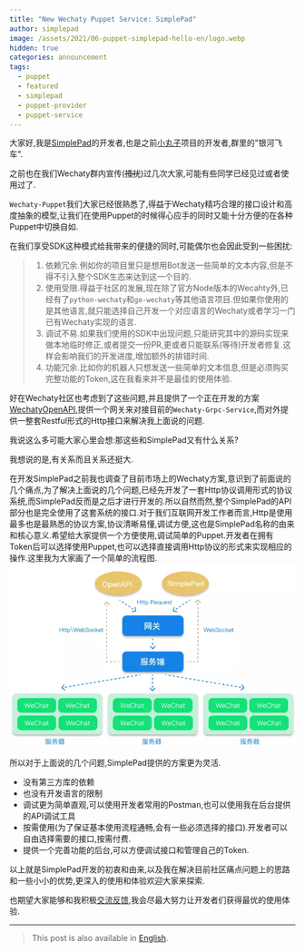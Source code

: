 ```yaml
---
title: "New Wechaty Puppet Service: SimplePad"
author: simplepad
image: /assets/2021/06-puppet-simplepad-hello-en/logo.webp
hidden: true
categories: announcement
tags:
  - puppet
  - featured
  - simplepad
  - puppet-provider
  - puppet-service
---
```


大家好,我是[SimplePad](https://github.com/chatrbot/wechaty-puppet-simplepad)的开发者,也是之前[小丸子](https://github.com/chatrbot/chatbot)项目的开发者,群里的"银河飞车".

之前也在我们Wechaty群内宣传(~~搔扰~~)过几次大家,可能有些同学已经见过或者使用过了.

`Wechaty-Puppet`我们大家已经很熟悉了,得益于Wechaty精巧合理的接口设计和高度抽象的模型,让我们在使用Puppet的时候得心应手的同时又能十分方便的在各种Puppet中切换自如.

在我们享受SDK这种模式给我带来的便捷的同时,可能偶尔也会因此受到一些困扰:

> 1. 依赖冗余.例如你的项目里只是想用Bot发送一些简单的文本内容,但是不得不引入整个SDK生态来达到这一个目的.
> 2. 使用受限.得益于社区的发展,现在除了官方Node版本的Wecahty外,已经有了`python-wechaty`和`go-wechaty`等其他语言项目.但如果你使用的是其他语言,就只能选择自己开发一个对应语言的Wechaty或者学习一门已有Wechaty实现的语言.
> 3. 调试不易.如果我们使用的SDK中出现问题,只能研究其中的源码实现来做本地临时修正,或者提交一份PR,更或者只能联系(等待)开发者修复.这样会影响我们的开发进度,增加额外的排错时间.
> 4. 功能冗余.比如你的机器人只想发送一些简单的文本信息,但是必须购买完整功能的Token,这在我看来并不是最佳的使用体验.

好在Wechaty社区也考虑到了这些问题,并且提供了一个正在开发的方案[WechatyOpenAPI](https://github.com/wechaty/openapi),提供一个网关来对接目前的`Wechaty-Grpc-Service`,而对外提供一整套Restful形式的Http接口来解决我上面说的问题.

我说这么多可能大家心里会想:那这些和SimplePad又有什么关系?

我想说的是,有关系而且关系还挺大.

在开发SimplePad之前我也调查了目前市场上的Wechaty方案,意识到了前面说的几个痛点,为了解决上面说的几个问题,已经先开发了一套Http协议调用形式的协议系统,而SimplePad反而是之后才进行开发的.所以自然而然,整个SimplePad的API部分也是完全使用了这套系统的接口.对于我们互联网开发工作者而言,Http是使用最多也是最熟悉的协议方案,协议清晰易懂,调试方便,这也是SimplePad名称的由来和核心意义.希望给大家提供一个方便使用,调试简单的Puppet.开发者在拥有Token后可以选择使用Puppet,也可以选择直接调用Http协议的形式来实现相应的操作.这里我为大家画了一个简单的流程图.
![process](/assets/2021/06-puppet-simplepad-hello-en/process.webp)

所以对于上面说的几个问题,SimplePad提供的方案更为灵活.

- 没有第三方库的依赖
- 也没有开发语言的限制
- 调试更为简单直观,可以使用开发者常用的Postman,也可以使用我在后台提供的API调试工具
- 按需使用(为了保证基本使用流程通畅,会有一些必须选择的接口).开发者可以自由选择需要的接口,按需付费.
- 提供一个完善功能的后台,可以方便调试接口和管理自己的Token.

以上就是SimplePad开发的初衷和由来,以及我在解决目前社区痛点问题上的思路和一些小小的优势,更深入的使用和体验欢迎大家来探索.

也期望大家能够和我积极[交流反馈](https://github.com/chatrbot/wechaty-puppet-simplepad/issues),我会尽最大努力让开发者们获得最优的使用体验.

---

> This post is also available in [English](/2021/06/17/puppet-simplepad-hello-en/).
